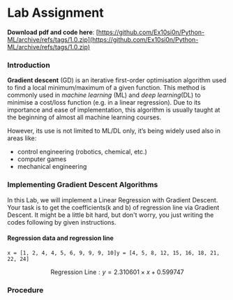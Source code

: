 # Lab Assignment

**Download pdf and code here**: [https://github.com/Ex10si0n/Python-ML/archive/refs/tags/1.0.zip](https://github.com/Ex10si0n/Python-ML/archive/refs/tags/1.0.zip)

### Introduction

**Gradient descent** (GD) is an iterative first-order optimisation algorithm used to find a local minimum/maximum of a given function. This method is commonly used in _machine learning_ (ML) and _deep learning_(DL) to minimise a cost/loss function (e.g. in a linear regression). Due to its importance and ease of implementation, this algorithm is usually taught at the beginning of almost all machine learning courses.

However, its use is not limited to ML/DL only, it’s being widely used also in areas like:

* control engineering (robotics, chemical, etc.)
* computer games
* mechanical engineering

### Implementing Gradient Descent Algorithms

In this Lab, we will implement a Linear Regression with Gradient Descent. Your task is to get the coefficients(k and b) of regression line via Gradient Descent. It might be a little bit hard, but don't worry, you just writing the codes following by given instructions.

#### Regression data and regression line

```
x = [1, 2, 4, 4, 5, 6, 9, 9, 9, 10]y = [4, 5, 8, 12, 15, 16, 18, 21, 22, 24]
```

$$
\text{Regression Line}: y = 2.310601 \times x + 0.599747
$$

### Procedure

**Program loss function:**

$$
J(k, b) = \frac{1}{2}\times\sum\limits_{i=0}^{i < n}{(k \times x_i + b - y_i)^2}
$$

**Calculating Partial derivatives:**

$$
\text{dk} \leftarrow \frac{\partial J(k, b)}{\partial{k}} = \sum\limits_{i=0}^{i<n}{[(k \times x_i + b - y_i) \times x_i]}
$$

$$
\text{db} \leftarrow \frac{\partial J(k, b)}{\partial{b}} = \sum\limits_{i=0}^{i<n}{(k * x_i + b - y_i)}
$$

**Applying Gradient Descent Algorithms:**

$$
\alpha = 0.0001
$$

$$
k \leftarrow k - \alpha \times \frac{\partial J(k, b)}{\partial{k}}
$$

$$
b \leftarrow b - \alpha \times \frac{\partial J(k, b)}{\partial{b}}
$$

### Start Programming

> **Basic Reqs. :**
>
> * You need to replace the placeholders `_____________________` with your code, feel free to add new lines or helper methods.
> * Once you have already finished, run the program and you will get the same output as mine.
> * Tips are given as comments in the code when necessary.
> * If you get stuck, feel free to ask me via Wechat or @me in Wechat Group or Email.
> * **Submit your code `<your_name>_pyml_lab.py` or `<your_name>_pyml_lab.ipynb` via Wechat (ID: `ex10si0n-Yan`) or Email (**[**p1908326@ipm.edu.mo**](mailto:p1908326@ipm.edu.mo)**)**
>
> **Extra self-learning (if you like):**
>
> * Once you have finished, try the other `x` and `y` you like.
> * You can test the Linear Regression with any data you like such as: [https://www.kaggle.com/quantbruce/real-estate-price-prediction](https://www.kaggle.com/quantbruce/real-estate-price-prediction), play it around and debug the model. I promise you will have an amazing discovery.
> * Also tries adjusting variable `alpha` (learning rate) like a Data Scientist. See what you get.
> * Explore much more about Machine Learning at [CS-229](https://cs229.stanford.edu/syllabus.html)
> * Feel free to add more features in my code an turn it to your Project.

```python
class LinearRegression:

    def __init__(self, x, y):
        self.x = x
        self.y = y
        self.k = 0
        self.b = 0
        self.J = self.loss(self.k, self.b)
        self.J_history = []

    def loss(self, k, b):
        # Tips here:
      	# 	program the loss function with given formula
        # 	where x is self.x, y is self.y from class LinearRegression
        # 	which means you can get x_i by for loop all of the indices of 0 ... len(x)
      	loss = _____________________
        return loss

    def gradient_descent(self, alpha, iterations):
        for i in range(iterations):
          	# Tips here:
            # 	program the partial derivatives dk, db
            #		refer the formula from section [Calculating Partial derivatives]
            # 	where k is self.k, b is self.b from class LinearRegression
            # 	notice that the code here is already inside for loop
          	dk = _____________________
            db = _____________________
            self.k = self.k - alpha * dk
            self.b = self.b - alpha * db
            self.J_history.append(self.loss(self.k, self.b))
        return self.k, self.b

    def predict(self, x):
        return self.k * x + self.b

if __name__ == '__main__':

    x = [1, 2, 4, 4, 5, 6, 9, 9, 9, 10]
    y = [4, 5, 8, 12, 15, 16, 18, 21, 22, 24]

    model = LinearRegression(x, y)
    model.gradient_descent(0.0001, 1000)
    print('Regression Line: y = %f * x + %f' % (model.k, model.b))
```

**Your output should be:**

This lab assignment is designed for let you get familiar with Gradient Descent. Once you correctly implemented the three `_____________`'s, I promise you will get same Regression Line as mine. If you do not get the Regression Line as mine, it is also fine to submit. You are welcomed to ask me for more tips.

```
Regression Line: y = 2.310601 * x + 0.599747
```

### Submission

Submit your code `<your_name>_pyml_lab.py` **or** `<your_name>_pyml_lab.ipynb`

via Wechat (ID: `ex10si0n-Yan`) or Email ([p1908326@ipm.edu.mo](mailto:p1908326@ipm.edu.mo))
